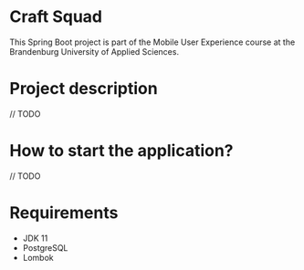 # Craft Squad
This Spring Boot project is part of the Mobile User Experience course at the Brandenburg University of Applied Sciences.

# Project description
// TODO

# How to start the application?
// TODO

# Requirements
* JDK 11
* PostgreSQL
* Lombok

